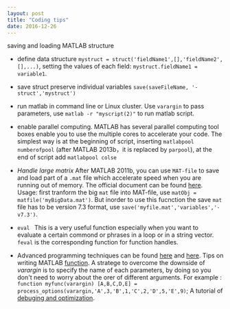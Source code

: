 ```yaml
---
layout: post
title: "Coding tips"
date: 2016-12-26
---
```


saving and loading  MATLAB structure  

* define data structure ``mystruct = struct('fieldName1',[],'fieldName2',[],...)``, setting the values of each field: ``mystruct.fieldName1 = variable1``.  

* save struct preserve individual variables ``save(saveFileName, '-struct','mystruct')``  

* run matlab in command line or Linux cluster. Use ``varargin`` to pass parameters, use ``matlab -r "myscript(2)"`` to run matlab script.

* enable parallel computing. MATLAB has several parallel computing tool boxes enable you to use the multiple cores to accelerate your code. The simplest way is at the beginning of script, inserting
``matlabpool numberofpool`` (after MATLAB 2013b，it is replaced by ``parpool``), at the end of script add ``matlabpool colse``

* _Handle large matrix_ After MATLAB 2011b, you can use ``MAT-file`` to save and load part of a ``.mat`` file which accelerate speed when you are running out of memory. The official document can be found [here](http://blogs.mathworks.com/loren/2011/10/14/new-mat-file-functionality-in-r2011b/).  
Usage: first tranform the big ``mat`` file into MAT-file, use ``matObj = matfile('myBigData.mat')``. But inorder to use this fucnction the save ``mat`` file has to be version 7.3 format, use ``save('myfile.mat','variables','-v7.3')``.

* ``eval `` This is a very useful function especially when you want to evaluate a certain commond or phrases in a loop or in a string vector. ``feval`` is the corresponding function for function handles.

* Advanced programming techniques can be found [here](https://math.la.asu.edu/files/support/docs/matlab_workshop/Adv_Programming.pdf) and [here](http://www2.engr.arizona.edu/~sail/matlab_optimization.pdf). Tips on writing MATLAB [function](http://uk.mathworks.com/matlabcentral/mlc-downloads/downloads/submissions/21653/versions/3/previews/tutorial/writingFunctions.html). A stratege to overcome the downside of _varargin_ is to specify the name of each parameters, by doing so you don't need to worry about the orer of different arguments. For example : `function myfunc(varargin)
   [A,B,C,D,E] = process_options(varargin,'A',3,'B',1,'C',2,'D',5,'E',9)`; A tutorial of [debuging and optimization](http://www2.engr.arizona.edu/~sail/matlab_optimization.pdf).
